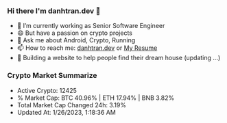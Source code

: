 ### Hi there I'm danhtran.dev 👋

- 🔭 I’m currently working as Senior Software Engineer
- 😄 But have a passion on crypto projects
- 💬 Ask me about Android, Crypto, Running 
- 📫 How to reach me: <a href="https://danhtran.dev" target="_blank">danhtran.dev</a> or <a href="Dan-Resume.pdf" target="_blank">My Resume</a>
- 🌱 Building a website to help people find their dream house (updating ...)

### Crypto Market Summarize
- Active Crypto: 12425
- % Market Cap: BTC 40.96% | ETH 17.94% | BNB 3.82%
- Total Market Cap Changed 24h: 3.19%
- Updated At: 1/26/2023, 1:18:36 AM

